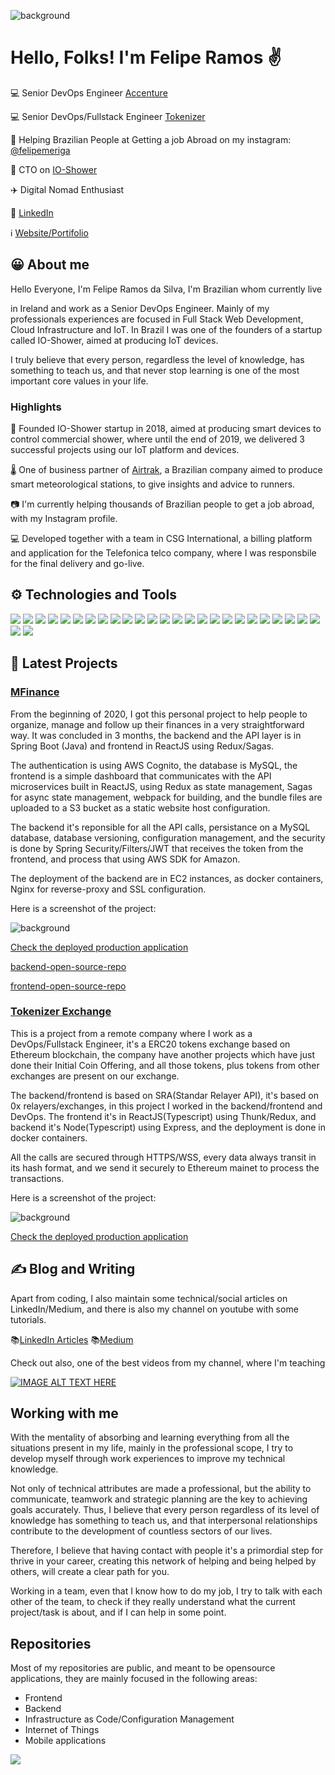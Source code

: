 ![background](https://showerio-public.s3.amazonaws.com/background.png)



# Hello, Folks! I'm Felipe Ramos ✌️

💻 Senior DevOps Engineer [Accenture](https://www.accenture.com/us-en) 

💻 Senior DevOps/Fullstack Engineer [Tokenizer](https://tokenizer.cc/)

🚀 Helping Brazilian People at Getting a job Abroad on my instagram: [@felipemeriga](https://www.instagram.com/felipemeriga/)

👨 CTO on [IO-Shower](https://merigadon2.wixsite.com/meusite)

✈️ Digital Nomad Enthusiast

💬 [LinkedIn](https://www.linkedin.com/in/felipersil/) 

ℹ️ [Website/Portifolio](https:/felipesilvaengineer.com) 


## 😀 About me

Hello Everyone, I'm Felipe Ramos da Silva, I'm Brazilian whom currently live 

in Ireland and work as a Senior DevOps Engineer. Mainly of my professionals experiences are focused in Full Stack Web Development, Cloud Infrastructure and IoT. In Brazil I was one of the founders of a startup called IO-Shower, aimed at producing IoT devices.

I truly believe that every person, regardless the level of knowledge, has something to teach us, and that never stop learning is one of the most important core values in your life.

### Highlights

🚿 Founded IO-Shower startup in 2018, aimed at producing smart devices to control commercial shower, where
until the end of 2019, we delivered 3 successful projects using our IoT platform and devices.

🌡️ One of business partner of [Airtrak](https://www.airtrak.com.br/), a Brazilian company aimed to produce
smart meteorological stations, to give insights and advice to runners.

📷 I'm currently helping thousands of Brazilian people to get a job abroad, with my Instagram profile.

💻 Developed together with a team in CSG International, a billing platform and application for the Telefonica telco
company, where I was responsbile for the final delivery and go-live. 

## ⚙️ Technologies and Tools

![](https://img.shields.io/badge/OS-Linux-informational?style=flat&logo=linux&logoColor=white&color=2bbc8a)
![](https://img.shields.io/badge/Code-Java-informational?style=flat&logo=java&logoColor=white&color=2bbc8a)
![](https://img.shields.io/badge/Code-Python-informational?style=flat&logo=python&logoColor=white&color=2bbc8a)
![](https://img.shields.io/badge/Code-Javascript-informational?style=flat&logo=javascript&logoColor=white&color=2bbc8a)
![](https://img.shields.io/badge/Code-Typescript-informational?style=flat&logo=typescript&logoColor=white&color=2bbc8a)
![](https://img.shields.io/badge/Code-Golang-informational?style=flat&logo=go&logoColor=white&color=2bbc8a)
![](https://img.shields.io/badge/Code-Spring-informational?style=flat&logo=spring&logoColor=white&color=2bbc8a)
![](https://img.shields.io/badge/Code-React-informational?style=flat&logo=react&logoColor=white&color=2bbc8a)
![](https://img.shields.io/badge/Code-Angular-informational?style=flat&logo=angular&logoColor=white&color=2bbc8a)
![](https://img.shields.io/badge/Code-Android-informational?style=flat&logo=android&logoColor=white&color=2bbc8a)
![](https://img.shields.io/badge/Code-SQL-informational?style=flat&logo=sql&logoColor=white&color=2bbc8a)
![](https://img.shields.io/badge/Shell-Bash-informational?style=flat&logo=bash&logoColor=white&color=2bbc8a)
![](https://img.shields.io/badge/Tools-Docker-informational?style=flat&logo=docker&logoColor=white&color=2bbc8a)
![](https://img.shields.io/badge/Tools-Kubernetes-informational?style=flat&logo=Kubernetes&logoColor=white&color=2bbc8a)
![](https://img.shields.io/badge/Tools-Nginx-informational?style=flat&logo=nginx&logoColor=white&color=2bbc8a)
![](https://img.shields.io/badge/Tools-Jenkins-informational?style=flat&logo=jenkins&logoColor=white&color=2bbc8a)
![](https://img.shields.io/badge/Code-Terraform-informational?style=flat&logo=terraform&logoColor=white&color=2bbc8a)
![](https://img.shields.io/badge/Code-Puppet-informational?style=flat&logo=puppet&logoColor=white&color=2bbc8a)
![](https://img.shields.io/badge/Code-Ansible-informational?style=flat&logo=ansible&logoColor=white&color=2bbc8a)
![](https://img.shields.io/badge/Code-Chef-informational?style=flat&logo=chef&logoColor=white&color=2bbc8a)
![](https://img.shields.io/badge/Tools-Consul-informational?style=flat&logo=consul&logoColor=white&color=2bbc8a)
![](https://img.shields.io/badge/Cloud-AWS-informational?style=flat&logo=aws&logoColor=white&color=2bbc8a)
![](https://img.shields.io/badge/Cloud-GCP-informational?style=flat&logo=gcp&logoColor=white&color=2bbc8a)
![](https://img.shields.io/badge/Cloud-Azure-informational?style=flat&logo=Azure&logoColor=white&color=2bbc8a)
![](https://img.shields.io/badge/Crypto-Blockchain-informational?style=flat&logo=blockchain&logoColor=white&color=2bbc8a)
![](https://img.shields.io/badge/Crypto-Ethereum-informational?style=flat&logo=ethereum&logoColor=white&color=2bbc8a)
![](https://img.shields.io/badge/Crypto-ERC20-informational?style=flat&logo=ethereum&logoColor=white&color=2bbc8a)

## 🚧 Latest Projects

### [MFinance](https://mfinance.me)

From the beginning of 2020, I got this personal project to help people to organize, manage and follow up their finances
in a very straightforward way. It was concluded in 3 months, the backend and the API layer is in Spring Boot (Java)
and frontend in ReactJS using Redux/Sagas.

The authentication is using AWS Cognito, the database is MySQL, the frontend is a simple dashboard that communicates 
with the API microservices built in ReactJS, using Redux as state management, Sagas for async state management, webpack for building, and the bundle
files are uploaded to a S3 bucket as a static website host configuration.

The backend it's reponsible for all the API calls, persistance on a MySQL database, database versioning, configuration 
management, and the security is done by Spring Security/Filters/JWT that receives the token from the frontend, and
process that using AWS SDK for Amazon.


The deployment of the backend are in EC2 instances, as docker containers, Nginx for reverse-proxy and 
SSL configuration.

Here is a screenshot of the project:

![background](https://showerio-public.s3.amazonaws.com/mfinance.png)

[Check the deployed production application](https://mfinance.me)

[backend-open-source-repo](https://github.com/felipemeriga/MFinance)

[frontend-open-source-repo](https://github.com/felipemeriga/MFinances-UI)

### [Tokenizer Exchange](https://exchange.tokenizer.cc)

This is a project from a remote company where I work as a DevOps/Fullstack Engineer, it's a ERC20 tokens exchange
based on Ethereum blockchain, the company have another projects which have just done their Initial Coin Offering, and
all those tokens, plus tokens from other exchanges are present on  our exchange.

The backend/frontend is based on SRA(Standar Relayer API), it's based on 0x relayers/exchanges, in this project I worked
in the backend/frontend and DevOps. The frontend it's in ReactJS(Typescript) using Thunk/Redux, and backend it's Node(Typescript)
using Express, and the deployment is done in docker containers.

All the calls are secured through HTTPS/WSS, every data always transit in its hash format, and we send it securely 
to Ethereum mainet to process the transactions.

Here is a screenshot of the project:

![background](https://showerio-public.s3.amazonaws.com/exchange.png)

[Check the deployed production application](https://exchange.tokenizer.cc)

## ✍️ Blog and Writing 

Apart from coding, I also maintain some technical/social articles on LinkedIn/Medium, and there is 
also my channel on youtube with some tutorials.

📚[LinkedIn Articles]()
📚[Medium]()

Check out also, one of the best videos from my channel, where I'm teaching 

[![IMAGE ALT TEXT HERE](http://img.youtube.com/vi/LNVRzr4oDW0/0.jpg)](http://www.youtube.com/watch?v=LNVRzr4oDW0)

## Working with me

With the mentality of absorbing and learning everything from all the situations present in my life, mainly in the
 professional scope, I try to develop myself through work experiences to improve my technical knowledge.

Not only of technical attributes are made a professional, but the ability to communicate, teamwork and strategic planning are the key to achieving goals accurately. Thus, I believe that every person regardless of its level of knowledge has something to teach us, and that interpersonal relationships contribute to the development of countless sectors of our lives.

Therefore, I believe that having contact with people it's a primordial step for thrive in your
career, creating this network of helping and being helped by others, will create a clear path for you.

Working in a team, even that I know how to do my job, I try to talk with each other of the team, to check
if they really understand what the current project/task is about, and if I can help in some point.


## Repositories

Most of my repositories are public, and meant to be opensource applications, they are mainly focused in the following areas:
- Frontend
- Backend
- Infrastructure as Code/Configuration Management
- Internet of Things
- Mobile applications

<img align="center" src="https://github-readme-stats.vercel.app/api/top-langs/?username=felipemeriga&theme=dark" />


